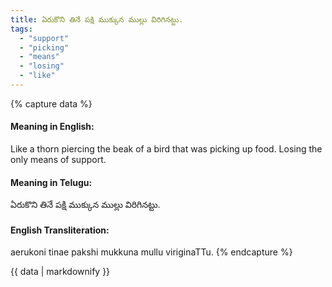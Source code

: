 ```yaml
---
title: ఏరుకొని తినే పక్షి ముక్కున ముల్లు విరిగినట్టు.
tags:
  - "support"
  - "picking"
  - "means"
  - "losing"
  - "like"
---
```


{% capture data %}
#### Meaning in English:
Like a thorn piercing the beak of a bird that was picking up food.
Losing the only means of support.

#### Meaning in Telugu:
ఏరుకొని తినే పక్షి ముక్కున ముల్లు విరిగినట్టు.

#### English Transliteration:
aerukoni tinae pakshi mukkuna mullu viriginaTTu.
{% endcapture %}

<div class="notice">{{ data | markdownify }}</div>

